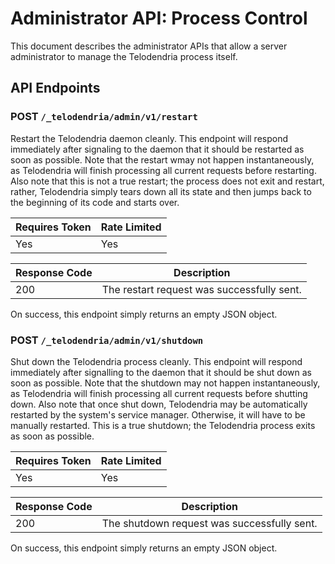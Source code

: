 # Administrator API: Process Control

This document describes the administrator APIs that allow a server
administrator to manage the Telodendria process itself.

## API Endpoints

### **POST** `/_telodendria/admin/v1/restart`

Restart the Telodendria daemon cleanly. This endpoint will respond
immediately after signaling to the daemon that it should be restarted
as soon as possible. Note that the restart wmay not happen
instantaneously, as Telodendria will finish processing all current
requests before restarting. Also note that this is not a true restart;
the process does not exit and restart, rather, Telodendria simply tears
down all its state and then jumps back to the beginning of its code and
starts over.

| Requires Token | Rate Limited |
|----------------|--------------|
| Yes            | Yes          |

| Response Code | Description |
|---------------|-------------|
| 200           | The restart request was successfully sent.|

On success, this endpoint simply returns an empty JSON object.

### **POST** `/_telodendria/admin/v1/shutdown`

Shut down the Telodendria process cleanly. This endpoint will respond
immediately after signalling to the daemon that it should be shut
down as soon as possible. Note that the shutdown may not happen
instantaneously, as Telodendria will finish processing all current
requests before shutting down. Also note that once shut down, Telodendria
may be automatically restarted by the system's service manager.
Otherwise, it will have to be manually restarted. This is a true
shutdown; the Telodendria process exits as soon as possible.

| Requires Token | Rate Limited |
|----------------|--------------|
| Yes            | Yes          |

| Response Code | Description |
|---------------|-------------|
| 200           | The shutdown request was successfully sent.|

On success, this endpoint simply returns an empty JSON object.

